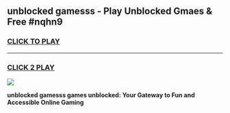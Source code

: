 
## unblocked gamesss - Play Unblocked Gmaes & Free #nqhn9
<h3>
<a href="https://news.freeplayer.one?title=unblocked_gamesss&ref=03M">CLICK TO PLAY</a></h3>
<hr>

<h3>
<a href="https://news.freeplayer.one?title=unblocked_gamesss&ref=03M">CLICK 2 PLAY</a>
  
</h3>

<a href="https://news.freeplayer.one?title=unblocked_gamesss&ref=03M"><img src="https://clearcache.store/games.png"></a>


**unblocked gamesss games unblocked: Your Gateway to Fun and Accessible Online Gaming**
